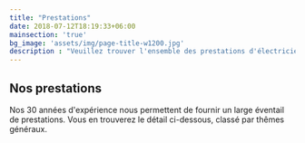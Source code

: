 ```yaml
---
title: "Prestations"
date: 2018-07-12T18:19:33+06:00
mainsection: 'true'
bg_image: 'assets/img/page-title-w1200.jpg'
description : "Veuillez trouver l'ensemble des prestations d'électricien proposées par ELJP, entreprise basée près d'Evreux (27)"
---
```


## Nos prestations

Nos 30 années d'expérience nous permettent de fournir un large éventail de prestations.
Vous en trouverez le détail ci-dessous, classé par thêmes généraux.
